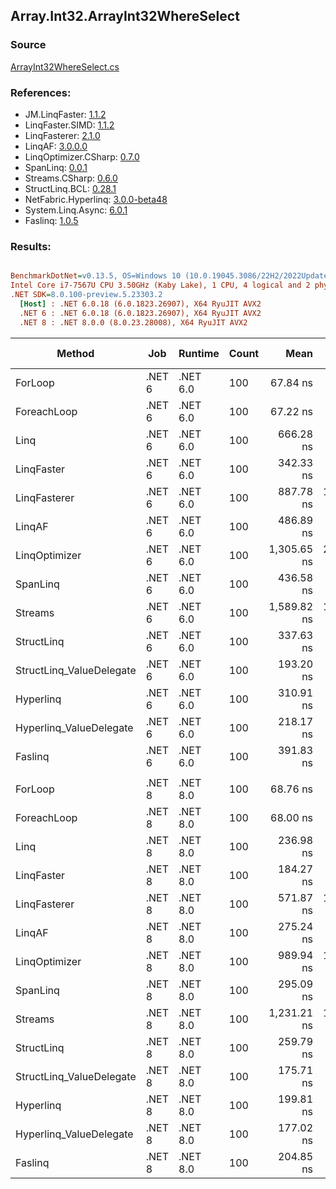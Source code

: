 ﻿## Array.Int32.ArrayInt32WhereSelect

### Source
[ArrayInt32WhereSelect.cs](../LinqBenchmarks/Array/Int32/ArrayInt32WhereSelect.cs)

### References:
- JM.LinqFaster: [1.1.2](https://www.nuget.org/packages/JM.LinqFaster/1.1.2)
- LinqFaster.SIMD: [1.1.2](https://www.nuget.org/packages/LinqFaster.SIMD/1.0.3)
- LinqFasterer: [2.1.0](https://www.nuget.org/packages/LinqFasterer/2.1.0)
- LinqAF: [3.0.0.0](https://www.nuget.org/packages/LinqAF/3.0.0.0)
- LinqOptimizer.CSharp: [0.7.0](https://www.nuget.org/packages/LinqOptimizer.CSharp/0.7.0)
- SpanLinq: [0.0.1](https://www.nuget.org/packages/SpanLinq/0.0.1)
- Streams.CSharp: [0.6.0](https://www.nuget.org/packages/Streams.CSharp/0.6.0)
- StructLinq.BCL: [0.28.1](https://www.nuget.org/packages/StructLinq/0.28.1)
- NetFabric.Hyperlinq: [3.0.0-beta48](https://www.nuget.org/packages/NetFabric.Hyperlinq/3.0.0-beta48)
- System.Linq.Async: [6.0.1](https://www.nuget.org/packages/System.Linq.Async/6.0.1)
- Faslinq: [1.0.5](https://www.nuget.org/packages/Faslinq/1.0.5)

### Results:
``` ini

BenchmarkDotNet=v0.13.5, OS=Windows 10 (10.0.19045.3086/22H2/2022Update)
Intel Core i7-7567U CPU 3.50GHz (Kaby Lake), 1 CPU, 4 logical and 2 physical cores
.NET SDK=8.0.100-preview.5.23303.2
  [Host] : .NET 6.0.18 (6.0.1823.26907), X64 RyuJIT AVX2
  .NET 6 : .NET 6.0.18 (6.0.1823.26907), X64 RyuJIT AVX2
  .NET 8 : .NET 8.0.0 (8.0.23.28008), X64 RyuJIT AVX2


```
|                   Method |    Job |  Runtime | Count |        Mean |     Error |    StdDev |      Median |         Ratio | RatioSD |   Gen0 | Allocated | Alloc Ratio |
|------------------------- |------- |--------- |------ |------------:|----------:|----------:|------------:|--------------:|--------:|-------:|----------:|------------:|
|                  ForLoop | .NET 6 | .NET 6.0 |   100 |    67.84 ns |  0.608 ns |  0.475 ns |    67.77 ns |      baseline |         |      - |         - |          NA |
|              ForeachLoop | .NET 6 | .NET 6.0 |   100 |    67.22 ns |  0.540 ns |  0.600 ns |    67.15 ns |  1.01x faster |   0.01x |      - |         - |          NA |
|                     Linq | .NET 6 | .NET 6.0 |   100 |   666.28 ns |  3.903 ns |  3.259 ns |   666.15 ns |  9.82x slower |   0.07x | 0.0496 |     104 B |          NA |
|               LinqFaster | .NET 6 | .NET 6.0 |   100 |   342.33 ns |  5.690 ns |  6.988 ns |   341.83 ns |  5.05x slower |   0.14x | 0.3171 |     664 B |          NA |
|             LinqFasterer | .NET 6 | .NET 6.0 |   100 |   887.78 ns | 12.605 ns |  9.841 ns |   886.13 ns | 13.09x slower |   0.18x | 0.4120 |     864 B |          NA |
|                   LinqAF | .NET 6 | .NET 6.0 |   100 |   486.89 ns |  9.609 ns | 17.810 ns |   481.51 ns |  7.25x slower |   0.32x |      - |         - |          NA |
|            LinqOptimizer | .NET 6 | .NET 6.0 |   100 | 1,305.65 ns | 23.746 ns | 19.829 ns | 1,313.76 ns | 19.26x slower |   0.36x | 4.1485 |    8682 B |          NA |
|                 SpanLinq | .NET 6 | .NET 6.0 |   100 |   436.58 ns |  8.682 ns | 19.239 ns |   426.16 ns |  6.50x slower |   0.32x |      - |         - |          NA |
|                  Streams | .NET 6 | .NET 6.0 |   100 | 1,589.82 ns | 10.832 ns | 13.303 ns | 1,588.15 ns | 23.46x slower |   0.20x | 0.3510 |     736 B |          NA |
|               StructLinq | .NET 6 | .NET 6.0 |   100 |   337.63 ns |  5.620 ns |  6.902 ns |   335.30 ns |  4.96x slower |   0.10x | 0.0305 |      64 B |          NA |
| StructLinq_ValueDelegate | .NET 6 | .NET 6.0 |   100 |   193.20 ns |  1.278 ns |  1.420 ns |   192.96 ns |  2.85x slower |   0.03x |      - |         - |          NA |
|                Hyperlinq | .NET 6 | .NET 6.0 |   100 |   310.91 ns |  3.040 ns |  2.374 ns |   310.21 ns |  4.58x slower |   0.04x |      - |         - |          NA |
|  Hyperlinq_ValueDelegate | .NET 6 | .NET 6.0 |   100 |   218.17 ns |  4.390 ns |  4.312 ns |   216.17 ns |  3.23x slower |   0.08x |      - |         - |          NA |
|                  Faslinq | .NET 6 | .NET 6.0 |   100 |   391.83 ns |  7.862 ns | 18.532 ns |   382.36 ns |  5.92x slower |   0.34x | 0.2027 |     424 B |          NA |
|                          |        |          |       |             |           |           |             |               |         |        |           |             |
|                  ForLoop | .NET 8 | .NET 8.0 |   100 |    68.76 ns |  0.939 ns |  0.879 ns |    68.54 ns |      baseline |         |      - |         - |          NA |
|              ForeachLoop | .NET 8 | .NET 8.0 |   100 |    68.00 ns |  0.529 ns |  0.469 ns |    67.97 ns |  1.01x faster |   0.01x |      - |         - |          NA |
|                     Linq | .NET 8 | .NET 8.0 |   100 |   236.98 ns |  1.686 ns |  1.494 ns |   236.55 ns |  3.45x slower |   0.05x | 0.0496 |     104 B |          NA |
|               LinqFaster | .NET 8 | .NET 8.0 |   100 |   184.27 ns |  1.822 ns |  1.615 ns |   183.70 ns |  2.68x slower |   0.04x | 0.3171 |     664 B |          NA |
|             LinqFasterer | .NET 8 | .NET 8.0 |   100 |   571.87 ns | 11.263 ns | 20.020 ns |   561.37 ns |  8.33x slower |   0.20x | 0.4129 |     864 B |          NA |
|                   LinqAF | .NET 8 | .NET 8.0 |   100 |   275.24 ns |  3.925 ns |  3.065 ns |   274.39 ns |  3.99x slower |   0.07x |      - |         - |          NA |
|            LinqOptimizer | .NET 8 | .NET 8.0 |   100 |   989.94 ns | 17.311 ns | 24.267 ns |   985.91 ns | 14.47x slower |   0.54x | 4.1485 |    8681 B |          NA |
|                 SpanLinq | .NET 8 | .NET 8.0 |   100 |   295.09 ns |  3.302 ns |  2.927 ns |   295.22 ns |  4.29x slower |   0.06x |      - |         - |          NA |
|                  Streams | .NET 8 | .NET 8.0 |   100 | 1,231.21 ns | 16.423 ns | 19.550 ns | 1,225.17 ns | 17.96x slower |   0.43x | 0.3510 |     736 B |          NA |
|               StructLinq | .NET 8 | .NET 8.0 |   100 |   259.79 ns |  1.649 ns |  1.377 ns |   259.77 ns |  3.77x slower |   0.05x | 0.0305 |      64 B |          NA |
| StructLinq_ValueDelegate | .NET 8 | .NET 8.0 |   100 |   175.71 ns |  3.096 ns |  2.417 ns |   174.93 ns |  2.55x slower |   0.02x |      - |         - |          NA |
|                Hyperlinq | .NET 8 | .NET 8.0 |   100 |   199.81 ns |  3.809 ns |  3.741 ns |   198.33 ns |  2.91x slower |   0.08x |      - |         - |          NA |
|  Hyperlinq_ValueDelegate | .NET 8 | .NET 8.0 |   100 |   177.02 ns |  2.049 ns |  1.711 ns |   176.18 ns |  2.57x slower |   0.04x |      - |         - |          NA |
|                  Faslinq | .NET 8 | .NET 8.0 |   100 |   204.85 ns |  4.013 ns | 10.501 ns |   198.75 ns |  2.98x slower |   0.15x | 0.2027 |     424 B |          NA |
